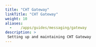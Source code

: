 ```yaml
---
title: "CHT Gateway"
linkTitle: "CHT Gateway"
weight: 10
aliases:
  -    /apps/guides/messaging/gateway
description: >
 Setting up and maintaining CHT Gateway
---
```

